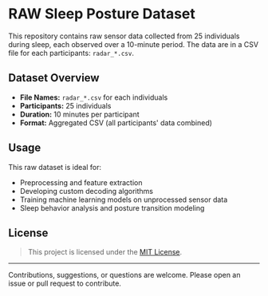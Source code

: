 # RAW Sleep Posture Dataset

This repository contains raw sensor data collected from 25 individuals during sleep, each observed over a 10-minute period. The data are in a CSV file for each participants: `radar_*.csv`.

## Dataset Overview

- **File Names:** `radar_*.csv` for each individuals
- **Participants:** 25 individuals
- **Duration:** 10 minutes per participant
- **Format:** Aggregated CSV (all participants' data combined)

## Usage

This raw dataset is ideal for:

- Preprocessing and feature extraction
- Developing custom decoding algorithms
- Training machine learning models on unprocessed sensor data
- Sleep behavior analysis and posture transition modeling

## License

> This project is licensed under the [MIT License](LICENSE).

---

Contributions, suggestions, or questions are welcome. Please open an issue or pull request to contribute.

